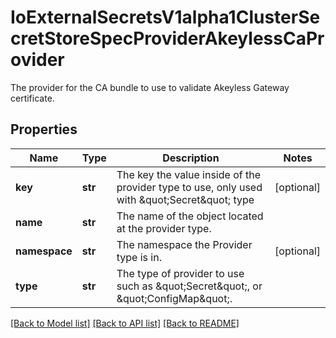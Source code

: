 # IoExternalSecretsV1alpha1ClusterSecretStoreSpecProviderAkeylessCaProvider

The provider for the CA bundle to use to validate Akeyless Gateway certificate.
## Properties
Name | Type | Description | Notes
------------ | ------------- | ------------- | -------------
**key** | **str** | The key the value inside of the provider type to use, only used with \&quot;Secret\&quot; type | [optional] 
**name** | **str** | The name of the object located at the provider type. | 
**namespace** | **str** | The namespace the Provider type is in. | [optional] 
**type** | **str** | The type of provider to use such as \&quot;Secret\&quot;, or \&quot;ConfigMap\&quot;. | 

[[Back to Model list]](../README.md#documentation-for-models) [[Back to API list]](../README.md#documentation-for-api-endpoints) [[Back to README]](../README.md)


